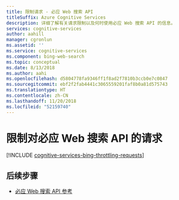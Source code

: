 ```yaml
---
title: 限制请求 - 必应 Web 搜索 API
titleSuffix: Azure Cognitive Services
description: 详细了解有关请求限制以及何时使用必应 Web 搜索 API 的信息。
services: cognitive-services
author: aahill
manager: cgronlun
ms.assetid: ''
ms.service: cognitive-services
ms.component: bing-web-search
ms.topic: conceptual
ms.date: 8/13/2018
ms.author: aahi
ms.openlocfilehash: d5804778fa9346ff1f8ad2f7810b3ccb0e7c0847
ms.sourcegitcommit: ebf2f2fab4441c3065559201faf8b0a81d575743
ms.translationtype: HT
ms.contentlocale: zh-CN
ms.lasthandoff: 11/20/2018
ms.locfileid: "52159740"
---
```

# <a name="throttling-requests-to-the-bing-web-search-api"></a>限制对必应 Web 搜索 API 的请求

[!INCLUDE [cognitive-services-bing-throttling-requests](../../../includes/cognitive-services-bing-throttling-requests.md)]

## <a name="next-steps"></a>后续步骤

* [必应 Web 搜索 API 参考](https://docs.microsoft.com/rest/api/cognitiveservices/bing-web-api-v7-reference)
